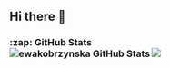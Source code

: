 ## Hi there 👋

<!--
**ewakobrzynska/ewakobrzynska** is a ✨ _special_ ✨ repository because its `README.md` (this file) appears on your GitHub profile.

Here are some ideas to get you started:

- 🔭 I’m currently working on ...
- 🌱 I’m currently learning ...
- 👯 I’m looking to collaborate on ...
- 🤔 I’m looking for help with ...
- 💬 Ask me about ...
- 📫 How to reach me: ...
- 😄 Pronouns: ...
- ⚡ Fun fact: ...
-->

<h3>

  <summary> :zap: GitHub Stats</summary>

  <img align="left" alt="ewakobrzynska GitHub Stats" src="https://github-readme-stats.vercel.app/api?username=ewakobrzynska&show_icons=true&count_private=true&include_all_commits=true&hide_border=false&title_color=ff652f&icon_color=FFE400&bg_color=09131B&text_color=ffffff&border_color=0c1a25" />

  <img align="left" src="https://github-readme-stats.vercel.app/api/top-langs/?username=ewakobrzynska&layout=compact&langs_count=10&show_icons=true&hide_border=false&title_color=ff652f&icon_color=FFE400&bg_color=09131B&text_color=ffffff&border_color=0c1a25&hide=Jupyter%20Notebook" />


</h3>




